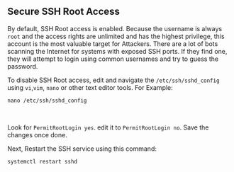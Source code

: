 ## Secure SSH Root Access

By default, SSH Root access is enabled. Because the username is always ```root``` and the access rights are unlimited and has the highest privilege, this account is the most valuable target for Attackers. There are a lot of bots scanning the Internet for systems with exposed SSH ports. If they find one, they will attempt to login using common usernames and try to guess the password.
<br>

To disable SSH Root access, edit and navigate the ````/etc/ssh/sshd_config```` using ```vi```,```vim```, ```nano``` or other text editor tools. For Example:
<br>
```
nano /etc/ssh/sshd_config
```
<br>

Look for ```PermitRootLogin yes```. edit it to ```PermitRootLogin no```. Save the changes once done.
<br>

Next, Restart the SSH service using this command:
```
systemctl restart sshd
```
<br>



